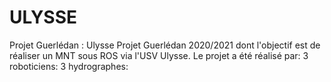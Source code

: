 # ULYSSE
Projet Guerlédan : Ulysse  Projet Guerlédan 2020/2021 dont l'objectif est de réaliser un MNT sous ROS via l'USV Ulysse. Le projet a été réalisé par:      3 roboticiens:       3 hydrographes:
